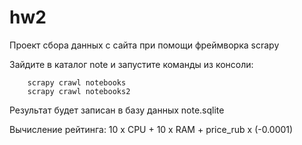 # hw2

Проект сбора данных с сайта при помощи фреймворка scrapy

Зайдите в каталог note и запустите  команды из консоли:

        scrapy crawl notebooks
        scrapy crawl notebooks2

Результат будет записан в базу данных note.sqlite

Вычисление рейтинга: 10 x CPU + 10 x RAM + price_rub x (-0.0001)
